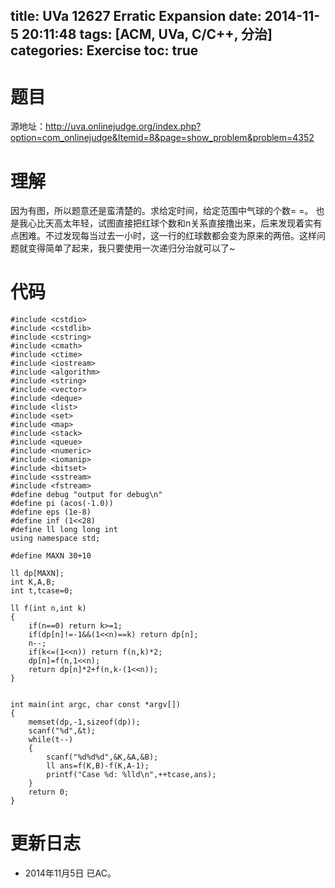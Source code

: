 title: UVa 12627 Erratic Expansion
date: 2014-11-5 20:11:48
tags: [ACM, UVa, C/C++, 分治]
categories: Exercise
toc: true
---
# 题目	
源地址：http://uva.onlinejudge.org/index.php?option=com_onlinejudge&Itemid=8&page=show_problem&problem=4352

# 理解
因为有图，所以题意还是蛮清楚的。求给定时间，给定范围中气球的个数= =。
也是我心比天高太年轻，试图直接把红球个数和n关系直接撸出来，后来发现着实有点困难。不过发现每当过去一小时，这一行的红球数都会变为原来的两倍。这样问题就变得简单了起来，我只要使用一次递归分治就可以了~

<!-- more -->

# 代码
```
#include <cstdio>
#include <cstdlib>
#include <cstring>
#include <cmath>
#include <ctime>
#include <iostream>
#include <algorithm>
#include <string>
#include <vector>
#include <deque>
#include <list>
#include <set>
#include <map>
#include <stack>
#include <queue>
#include <numeric>
#include <iomanip>
#include <bitset>
#include <sstream>
#include <fstream>
#define debug "output for debug\n"
#define pi (acos(-1.0))
#define eps (1e-8)
#define inf (1<<28)
#define ll long long int
using namespace std;

#define MAXN 30+10

ll dp[MAXN];
int K,A,B;
int t,tcase=0;

ll f(int n,int k)
{
    if(n==0) return k>=1;
    if(dp[n]!=-1&&(1<<n)==k) return dp[n];
    n--;
    if(k<=(1<<n)) return f(n,k)*2;
    dp[n]=f(n,1<<n);
    return dp[n]*2+f(n,k-(1<<n));
}


int main(int argc, char const *argv[])
{
    memset(dp,-1,sizeof(dp));
    scanf("%d",&t);
    while(t--)
    {
        scanf("%d%d%d",&K,&A,&B);
        ll ans=f(K,B)-f(K,A-1);
        printf("Case %d: %lld\n",++tcase,ans);
    }
    return 0;
}
```

# 更新日志
- 2014年11月5日 已AC。
